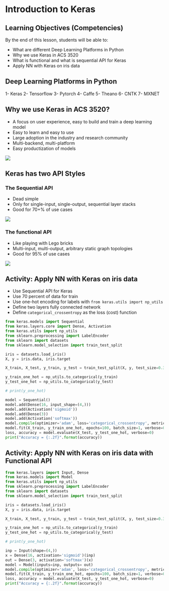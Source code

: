 # Introduction to Keras

## Learning Objectives (Competencies)
By the end of this lesson, students will be able to:
- What are different Deep Learning Platforms in Python
- Why we use Keras in ACS 3520
- What is functional and what is sequential API for Keras
- Apply NN with Keras on iris data

## Deep Learning Platforms in Python

1- Keras
2- Tensorflow
3- Pytorch
4- Caffe
5- Theano
6- CNTK
7- MXNET

## Why we use Keras in ACS 3520?

- A focus on user experience, easy to build and train a deep learning model
- Easy to learn and easy to use
- Large adoption in the industry and research community
- Multi-backend, multi-platform
- Easy productization of models

![](../Notebooks/Images/why_keras.png)

## Keras has two API Styles

### The Sequential API

- Dead simple
- Only for single-input, single-output, sequential layer stacks
- Good for 70+% of use cases

![](../Notebooks/Images/keras_sequential_api_2.png)


### The functional API

- Like playing with Lego bricks
- Multi-input, multi-output, arbitrary static graph topologies
- Good for 95% of use cases

![](../Notebooks/Images/keras_functional_api_2.png)



## Activity: Apply NN with Keras on iris data

- Use Sequential API for Keras
- Use 70 percent of data for train
- Use one-hot encoding for labels with `from keras.utils import np_utils`
- Define two layers fully connected network
- Define `categorical_crossentropy` as the loss (cost) function

```Python
from keras.models import Sequential
from keras.layers.core import Dense, Activation
from keras.utils import np_utils
from sklearn.preprocessing import LabelEncoder
from sklearn import datasets
from sklearn.model_selection import train_test_split

iris = datasets.load_iris()
X, y = iris.data, iris.target

X_train, X_test, y_train, y_test = train_test_split(X, y, test_size=0.3, random_state=0)

y_train_one_hot = np_utils.to_categorical(y_train)
y_test_one_hot = np_utils.to_categorical(y_test)

# print(y_one_hot)

model = Sequential()
model.add(Dense(16, input_shape=(4,)))
model.add(Activation('sigmoid'))
model.add(Dense(3))
model.add(Activation('softmax'))
model.compile(optimizer='adam', loss='categorical_crossentropy', metrics=["accuracy"])
model.fit(X_train, y_train_one_hot, epochs=100, batch_size=1, verbose=0);
loss, accuracy = model.evaluate(X_test, y_test_one_hot, verbose=0)
print("Accuracy = {:.2f}".format(accuracy))
```

## Activity: Apply NN with Keras on iris data with Functional API
```Python
from keras.layers import Input, Dense
from keras.models import Model
from keras.utils import np_utils
from sklearn.preprocessing import LabelEncoder
from sklearn import datasets
from sklearn.model_selection import train_test_split

iris = datasets.load_iris()
X, y = iris.data, iris.target

X_train, X_test, y_train, y_test = train_test_split(X, y, test_size=0.3, random_state=0)

y_train_one_hot = np_utils.to_categorical(y_train)
y_test_one_hot = np_utils.to_categorical(y_test)

# print(y_one_hot)

inp = Input(shape=(4,))
x = Dense(16, activation='sigmoid')(inp)
out = Dense(3, activation='softmax')(x)
model = Model(inputs=inp, outputs= out)
model.compile(optimizer='adam', loss='categorical_crossentropy', metrics=["accuracy"])
model.fit(X_train, y_train_one_hot, epochs=100, batch_size=1, verbose=0);
loss, accuracy = model.evaluate(X_test, y_test_one_hot, verbose=0)
print("Accuracy = {:.2f}".format(accuracy))
```
